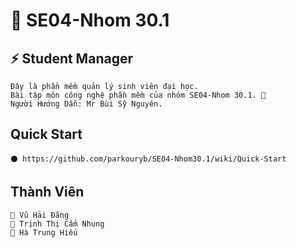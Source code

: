 # 💬 SE04-Nhom 30.1  
## ⚡ Student Manager  
    Đây là phần mềm quản lý sinh viên đại học.
    Bài tập môn công nghệ phần mềm của nhóm SE04-Nhom 30.1. 💖
    Người Hướng Dẫn: Mr Bùi Sỹ Nguyên.
## Quick Start
    ⚫ https://github.com/parkouryb/SE04-Nhom30.1/wiki/Quick-Start
## Thành Viên  
    🐲 Vũ Hải Đăng  
    🐲 Trịnh Thị Cẩm Nhung  
    🐲 Hà Trung Hiếu  
